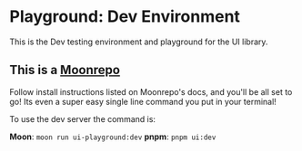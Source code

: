 # Playground: Dev Environment

This is the Dev testing environment and playground for the UI library.

## This is a [Moonrepo](https://moonrepo.dev)

Follow install instructions listed on Moonrepo's docs, and you'll be all set to go! Its even a super easy single line command you put in your terminal!

To use the dev server the command is:

**Moon**: `moon run ui-playground:dev`
**pnpm**: `pnpm ui:dev`